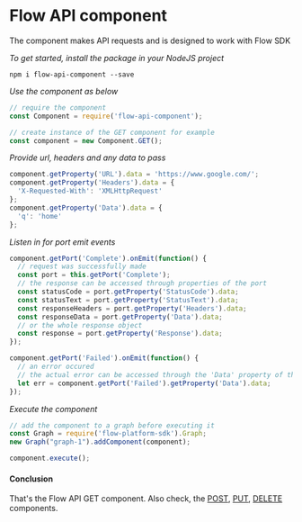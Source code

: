 # Flow API component
The component makes API requests and is designed to work with Flow SDK

*To get started, install the package in your NodeJS project*

```
npm i flow-api-component --save
```

*Use the component as below*

```javascript
// require the component
const Component = require('flow-api-component');

// create instance of the GET component for example
const component = new Component.GET();
```

*Provide url, headers and any data to pass*

```javascript
component.getProperty('URL').data = 'https://www.google.com/';
component.getProperty('Headers').data = {
  'X-Requested-With': 'XMLHttpRequest'
};
component.getProperty('Data').data = {
  'q': 'home'
};
```

*Listen in for port emit events*
```javascript
component.getPort('Complete').onEmit(function() {
  // request was successfully made
  const port = this.getPort('Complete');
  // the response can be accessed through properties of the port
  const statusCode = port.getProperty('StatusCode').data;
  const statusText = port.getProperty('StatusText').data;
  const responseHeaders = port.getProperty('Headers').data;
  const responseData = port.getProperty('Data').data;
  // or the whole response object
  const response = port.getProperty('Response').data;
});

component.getPort('Failed').onEmit(function() {
  // an error occured
  // the actual error can be accessed through the 'Data' property of the port
  let err = component.getPort('Failed').getProperty('Data').data;
});
```

*Execute the component*
```javascript
// add the component to a graph before executing it
const Graph = require('flow-platform-sdk').Graph;
new Graph("graph-1").addComponent(component);

component.execute();
```

#### Conclusion

That's the Flow API GET component. Also check, the [POST](./docs/components/post.md), [PUT](./docs/components/put.md), [DELETE](./docs/components/delete.md)  components.